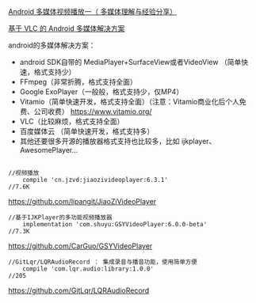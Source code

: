 

[Android 多媒体视频播放一（ 多媒体理解与经验分享）](https://www.cnblogs.com/yishujun/p/5378114.html)

[基于 VLC 的 Android 多媒体解决方案](https://www.cnblogs.com/brooks-dotnet/p/5406110.html)

[]()


android的多媒体解决方案：

- android SDK自带的 MediaPlayer+SurfaceView或者VideoView （简单快速，格式支持少）
- FFmpeg（非常折腾，格式支持全面）
- Google ExoPlayer（一般般，格式支持少，仅MP4）
- Vitamio（简单快速开发，格式支持全面）（注意：Vitamio商业化后个人免费、公司收费） https://www.vitamio.org/
- VLC（比较麻烦，格式支持全面）
- 百度媒体云 （简单快速开发，格式支持多）
- 其他还要很多开源的播放器格式支持也比较多，比如 ijkplayer、AwesomePlayer…


```

//视频播放
    compile 'cn.jzvd:jiaozivideoplayer:6.3.1'
//7.6K
```
https://github.com/lipangit/JiaoZiVideoPlayer   

```
//基于IJKPlayer的多功能视频播放器
    implementation 'com.shuyu:GSYVideoPlayer:6.0.0-beta'
//7.3K
```
https://github.com/CarGuo/GSYVideoPlayer        

```
//GitLqr/LQRAudioRecord ： 集成录音与播音功能，使用简单方便
    compile 'com.lqr.audio:library:1.0.0'
//205
```
https://github.com/GitLqr/LQRAudioRecord        




